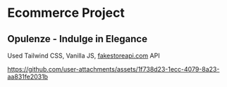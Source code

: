 # Ecommerce Project

## Opulenze - Indulge in Elegance

Used Tailwind CSS, Vanilla JS, [fakestoreapi.com](http://fakestoreapi.com) API

https://github.com/user-attachments/assets/1f738d23-1ecc-4079-8a23-aa831fe2031b

